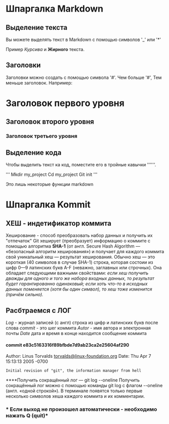 # Шпаргалка Markdown

## Выделение текста

Вы можете выделять текст в Markdown с помощью символов '_' или '*'

Пример _Курсива_ и **Жирного** текста.

## Заголовки

Заголовки можно создать с помощью символа '#'. Чем больше '#', Тем меньше заголовок. Например:

# Заголовок первого уровня
## Заголовок второго уровня
### Заголовок третьего уровня

## Выделение кода 

Чтобы выделить текст ка код, поместите его в тройные кавычки ''''''.

'''
Mkdir my_project
Cd my_project
Git init
'''

Это лишь некоторые функции markdown



# Шпаргалка **Kommit**

## ХЕШ - индетификатор коммита
Хеширование - способ преобразовать набор данных и получить их "отпечаток" 
Git хеширует (преобразует) информацию о коммите с помощью алгоритма **SHA-1** (от англ. Secure Hash Algorithm — «безопасный алгоритм хеширования») и получает для каждого коммита свой уникальный хеш — результат хеширования.
    Обычно хеш — это короткая (40 символов в случае SHA-1) строка, которая состоии из цифр 0—9 латинских букв A-F (неважно, заглавных или строчных). Она обладает следующими важными свойствами:
_если хеш получить дважды для одного и того же набора входных данных, то результат будет гарантированно одинаковый;_
_если хоть что-то в исходных данных поменяется (хотя бы один символ), то хеш тоже изменится (причём сильно)._


## Расбтраемся с **ЛОГ**

*Log* -  журнал записей (с англ)
строка из цифр и латинских букв после слова _commit_ - это шег коммита
_Autor_ - имя автора и электронная почты
_Date_ дата и время
в конце находится сообщение коммита

#### commit e83c5163316f89bfbde7d9ab23ca2e25604af290
Author: Linus Torvalds <torvalds@linux-foundation.org>
Date:   Thu Apr 7 15:13:13 2005 -0700

    Initial revision of "git", the information manager from hell
****Получить сокращённый лог — git log --oneline
Получить сокращённый лог можно с помощью команды git log с флагом --oneline (англ. «одной строкой»). В терминале появятся только первые несколько символов хеша каждого коммита и их комментарии.
### * Если выход не произошел автоматически - необходимо нажать Q (quit)* 
